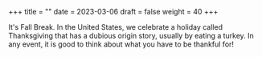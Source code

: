 +++
title = ""
date = 2023-03-06
draft = false
weight = 40
+++

It's Fall Break.  In the United States, we celebrate a holiday called Thanksgiving that has a dubious
origin story, usually by eating a turkey.  In any event, it is good to think about what you have to be
thankful for!

